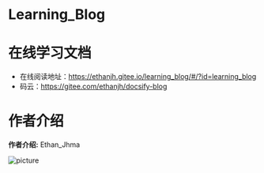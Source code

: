 # Learning_Blog

# 在线学习文档

- 在线阅读地址：https://ethanjh.gitee.io/learning_blog/#/?id=learning_blog
- 码云：https://gitee.com/ethanjh/docsify-blog

# 作者介绍

**作者介绍:** Ethan_Jhma

![picture](https://gitee.com/ethanjh/pictures/raw/master/sea.jpg)
